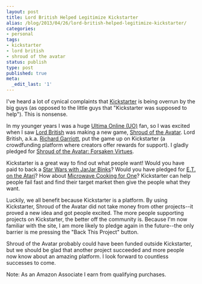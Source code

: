 ```yaml
---
layout: post
title: Lord British Helped Legitimize Kickstarter
alias: /blog/2013/04/26/lord-british-helped-legitimize-kickstarter/
categories:
- personal
tags:
- kickstarter
- lord british
- shroud of the avatar
status: publish
type: post
published: true
meta:
  _edit_last: '1'
---
```

I've heard a lot of cynical complaints that <a title="Kickstarter" href="http://www.kickstarter.com/">Kickstarter</a> is being overrun by the big guys (as opposed to the little guys that "Kickstarter was supposed to help"). This is nonsense.

In my younger years I was a huge <a title="Wikipedia: Ultima Online" href="http://en.wikipedia.org/wiki/Ultima_Online">Ultima Online (UO)</a> fan, so I was excited when I saw <a title="Wikipedia: Lord British" href="http://en.wikipedia.org/wiki/Lord_British">Lord British</a> was making a new game, <a title="Shroud of the Avatar" href="https://www.shroudoftheavatar.com/">Shroud of the Avatar</a>. Lord British, a.k.a. <a title="Richard Garriott" href="http://en.wikipedia.org/wiki/Richard_Garriott">Richard Garriott</a>, put the game up on Kickstarter (a crowdfunding platform where creators offer rewards for support). I gladly pledged for <a title="Kickstarter: Shrine of the Avatar" href="http://www.kickstarter.com/projects/portalarium/shroud-of-the-avatar-forsaken-virtues-0">Shroud of the Avatar: Forsaken Virtues</a>.

Kickstarter is a great way to find out what people want! Would you have paid to back a <a title="Robot Chicken with JarJar" href="http://www.youtube.com/watch?v=EdS2kCUGvfo">Star Wars with JarJar Binks</a>? Would you have pledged for <a title="Worst Games Ever: E.T." href="http://www.youtube.com/watch?v=2DTjLG3usQo">E.T. on the Atari</a>? How about <a title="Amazon: Microwave Cooking for One" href="http://www.amazon.com/dp/1852250437/">Microwave Cooking for One</a>? Kickstarter can help people fail fast and find their target market then give the people what they want.

Luckily, we all benefit because Kickstarter is a platform. By using Kickstarter, Shroud of the Avatar did not take money from other projects--it proved a new idea and got people excited. The more people supporting projects on Kickstarter, the better off the community is. Because I'm now familiar with the site, I am more likely to pledge again in the future--the only barrier is me pressing the "Back This Project" button.

Shroud of the Avatar probably could have been funded outside Kickstarter, but we should be glad that another project succeeded and more people now know about an amazing platform. I look forward to countless successes to come.

Note: As an Amazon Associate I earn from qualifying purchases.
